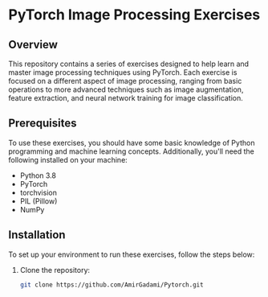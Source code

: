 # PyTorch Image Processing Exercises

## Overview
This repository contains a series of exercises designed to help learn and master image processing techniques using PyTorch. Each exercise is focused on a different aspect of image processing, ranging from basic operations to more advanced techniques such as image augmentation, feature extraction, and neural network training for image classification.

## Prerequisites
To use these exercises, you should have some basic knowledge of Python programming and machine learning concepts. Additionally, you'll need the following installed on your machine:
- Python 3.8
- PyTorch
- torchvision
- PIL (Pillow)
- NumPy

## Installation
To set up your environment to run these exercises, follow the steps below:

1. Clone the repository:
   ```bash
   git clone https://github.com/AmirGadami/Pytorch.git
